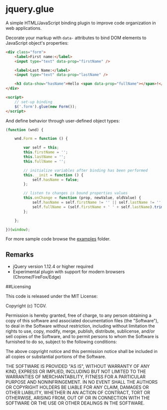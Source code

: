# jquery.glue
A simple HTML/JavaScript binding plugin to improve code organization in web applications.

Decorate your markup with `data-` attributes to bind DOM elements to JavaScript object's properties:

```HTML
<div class="form">
    <label>First name:</label>
    <input type="text" data-prop="firstName" />

    <label>Last Name:</label>
    <input type="text" data-prop="lastName" />

    <h3 data-show="hasName">Hello <span data-prop="fullName"></span>!</h3>
</div>

<script>
    // set-up binding
    $('.form').glue(new Form());
</script>
```

And define behavior through user-defined object types:

```JavaScript
(function (wnd) {

    wnd.Form = function () {

        var self = this;
        this.firstName = '';
        this.lastName = '';
        this.fullName = '';

        // initialize variables after binding has been performed
        this.__init = function () {
            self.hasName = false;
        };

        // listen to changes is bound properties values
        this.onChange = function (prop, newValue, oldValue) {
            self.hasName = self.firstName != '' || self.lastName != '';
            self.fullName = (self.firstName + ' ' + self.lastName).trim();
        };

    };

})(window);
```

For more sample code browse the [examples](https://github.com/TCGV/jquery.glue/tree/master/examples) folder.

## Remarks

- jQuery version 1.12.4 or higher required
- Experimental plugin with support for modern browsers (Chrome/FireFox/Edge)

##Licensing

This code is released under the MIT License:

Copyright (c) TCGV.

Permission is hereby granted, free of charge, to any person obtaining a copy
of this software and associated documentation files (the "Software"), to deal
in the Software without restriction, including without limitation the rights
to use, copy, modify, merge, publish, distribute, sublicense, and/or sell
copies of the Software, and to permit persons to whom the Software is
furnished to do so, subject to the following conditions:

The above copyright notice and this permission notice shall be included in
all copies or substantial portions of the Software.

THE SOFTWARE IS PROVIDED "AS IS", WITHOUT WARRANTY OF ANY KIND, EXPRESS OR
IMPLIED, INCLUDING BUT NOT LIMITED TO THE WARRANTIES OF MERCHANTABILITY,
FITNESS FOR A PARTICULAR PURPOSE AND NONINFRINGEMENT. IN NO EVENT SHALL THE
AUTHORS OR COPYRIGHT HOLDERS BE LIABLE FOR ANY CLAIM, DAMAGES OR OTHER
LIABILITY, WHETHER IN AN ACTION OF CONTRACT, TORT OR OTHERWISE, ARISING FROM,
OUT OF OR IN CONNECTION WITH THE SOFTWARE OR THE USE OR OTHER DEALINGS IN
THE SOFTWARE.
